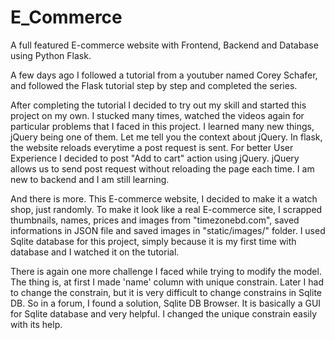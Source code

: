 # E_Commerce

A full featured E-commerce website with Frontend, Backend and Database using Python Flask.

A few days ago I followed a tutorial from a youtuber named Corey Schafer, and followed the Flask tutorial step by step and completed the series.

After completing the tutorial I decided to try out my skill and started this project on my own. I stucked many times, watched the videos again for particular problems that I faced in this project.
I learned many new things, jQuery being one of them. Let me tell you the context about jQuery. In flask, the website reloads everytime a post request is sent. For better User Experience I decided to post "Add to cart" action using jQuery. jQuery allows us to send post request without reloading the page each time. I am new to backend and I am still learning.


And there is more. This E-commerce website, I decided to make it a watch shop, just randomly. To make it look like a real E-commerce site, I scrapped thumbnails, names, prices and images from "timezonebd.com", saved informations in JSON file and saved images in "static/images/" folder.
I used Sqlite database for this project, simply because it is my first time with database and I watched it on the tutorial. 

There is again one more challenge I faced while trying to modify the model. The thing is, at first I made 'name' column with unique constrain. Later I had to change the constrain, but it is very difficult to change constrains in Sqlite DB. So in a forum, I found a solution, Sqlite DB Browser. It is basically a GUI for Sqlite database and very helpful. I changed the unique constrain easily with its help.
